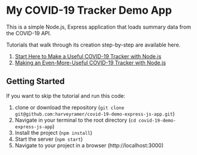 # My COVID-19 Tracker Demo App
This is a simple Node.js, Express application that loads summary data from the COVID-19 API.

Tutorials that walk through its creation step-by-step are available here.

 1. [Start Here to Make a Useful COVID-19 Tracker with Node.js](https://www.harveyramer.com/blog/2020-04-09-start-here-to-make-a-useful-covid-19-tracker-with-node-js/)
 2. [Making an Even-More-Useful COVID-19 Tracker with Node.js](https://www.harveyramer.com/blog/2020-04-10-making-an-even-more-useful-covid-19-tracker-with-node-js)

## Getting Started

If you want to skip the tutorial and run this code:

  1. clone or download the repository (`git clone git@github.com:harveyramer/covid-19-demo-express-js-app.git`)
  2. Navigate in your terminal to the root directory (`cd covid-19-demo-express-js-app`)
  3. Install the project (`npm install`)
  4. Start the server (`npm start`)
  5. Navigate to your project in a browser (http://localhost:3000)

